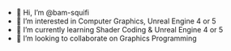 - 👋 Hi, I’m @bam-squifi
- 👀 I’m interested in Computer Graphics, Unreal Engine 4 or 5
- 🌱 I’m currently learning Shader Coding & Unreal Engine 4 or 5
- 💞️ I’m looking to collaborate on Graphics Programming

<!---
bam-squifi/bam-squifi is a ✨ special ✨ repository because its `README.md` (this file) appears on your GitHub profile.
You can click the Preview link to take a look at your changes.
--->
